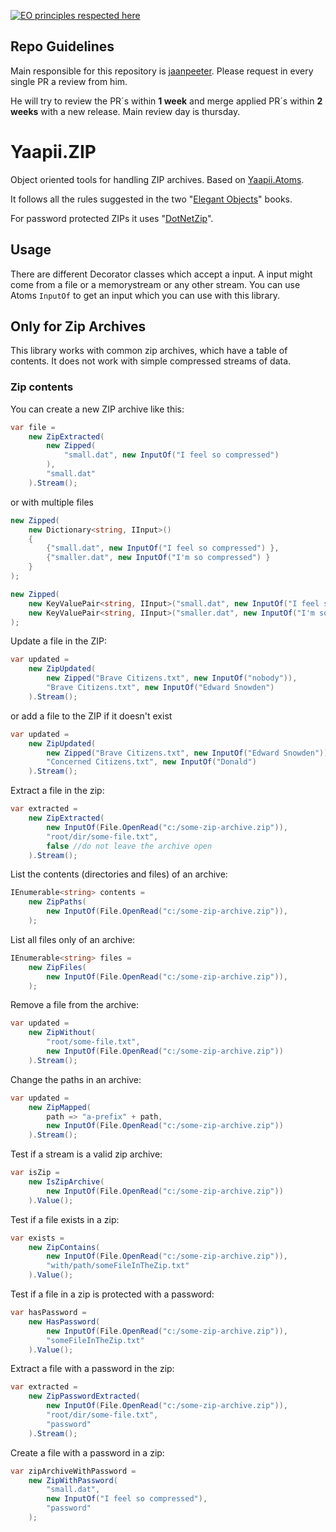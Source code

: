 [![EO principles respected here](https://www.elegantobjects.org/badge.svg)](http://www.elegantobjects.org)

## Repo Guidelines

Main responsible for this repository is [jaanpeeter](https://github.com/jaanpeeter).
Please request in every single PR a review from him. 

He will try to review the PR´s within **1 week** and merge applied PR´s within **2 weeks** with a new release. Main review day is thursday.

# Yaapii.ZIP
Object oriented tools for handling ZIP archives. Based on [Yaapii.Atoms](https://github.com/icarus-consulting/Yaapii.Atoms).

It follows all the rules suggested in the two "[Elegant Objects](https://www.amazon.de/Elegant-Objects-Yegor-Bugayenko/dp/1519166915)" books.

For password protected ZIPs it uses "[DotNetZip](https://github.com/DinoChiesa/DotNetZip)".

## Usage

There are different Decorator classes which accept a input. A input might come from a file or a memorystream or any other stream. You can use Atoms ```InputOf``` to get an input which you can use with this library.

## Only for Zip Archives
This library works with common zip archives, which have a table of contents. 
It does not work with simple compressed streams of data.

### Zip contents

You can create a new ZIP archive like this:

```csharp
var file =
    new ZipExtracted(
        new Zipped(
            "small.dat", new InputOf("I feel so compressed")
        ),
        "small.dat"
    ).Stream();
```
or with multiple files
```csharp
new Zipped(
    new Dictionary<string, IInput>()
    {
        {"small.dat", new InputOf("I feel so compressed") },
        {"smaller.dat", new InputOf("I'm so compressed") }
    }
);

new Zipped(
    new KeyValuePair<string, IInput>("small.dat", new InputOf("I feel so compressed")),
    new KeyValuePair<string, IInput>("smaller.dat", new InputOf("I'm so compressed"))
);
```
Update a file in the ZIP:

```csharp
var updated =
    new ZipUpdated(
        new Zipped("Brave Citizens.txt", new InputOf("nobody")),
        "Brave Citizens.txt", new InputOf("Edward Snowden")
    ).Stream();

```
or add a file to the ZIP if it doesn't exist
```csharp
var updated =
    new ZipUpdated(
        new Zipped("Brave Citizens.txt", new InputOf("Edward Snowden")),
        "Concerned Citizens.txt", new InputOf("Donald")
    ).Stream();

```

Extract a file in the zip:

```csharp
var extracted =
    new ZipExtracted(
        new InputOf(File.OpenRead("c:/some-zip-archive.zip")),
        "root/dir/some-file.txt",
        false //do not leave the archive open
    ).Stream();
```

List the contents (directories and files) of an archive:

```csharp
IEnumerable<string> contents =
    new ZipPaths(
        new InputOf(File.OpenRead("c:/some-zip-archive.zip")),
    );
```

List all files only of an archive:

```csharp
IEnumerable<string> files =
    new ZipFiles(
        new InputOf(File.OpenRead("c:/some-zip-archive.zip")),
    );
```

Remove a file from the archive:

```csharp
var updated =
    new ZipWithout(
        "root/some-file.txt",
        new InputOf(File.OpenRead("c:/some-zip-archive.zip"))
    ).Stream();
```

Change the paths in an archive:

```csharp
var updated =
    new ZipMapped(
        path => "a-prefix" + path,
        new InputOf(File.OpenRead("c:/some-zip-archive.zip"))
    ).Stream();
```

Test if a stream is a valid zip archive:

```csharp
var isZip =
    new IsZipArchive(
        new InputOf(File.OpenRead("c:/some-zip-archive.zip"))
    ).Value();
```

Test if a file exists in a zip:

```csharp
var exists =
    new ZipContains(
        new InputOf(File.OpenRead("c:/some-zip-archive.zip")),
        "with/path/someFileInTheZip.txt"
    ).Value();
```

Test if a file in a zip is protected with a password:

```csharp
var hasPassword =
    new HasPassword(
        new InputOf(File.OpenRead("c:/some-zip-archive.zip")),
        "someFileInTheZip.txt"
    ).Value();
```

Extract a file with a password in the zip:

```csharp
var extracted =
    new ZipPasswordExtracted(
        new InputOf(File.OpenRead("c:/some-zip-archive.zip")),
        "root/dir/some-file.txt",
        "password"
    ).Stream();
```

Create a file with a password in a zip:

```csharp
var zipArchiveWithPassword =
    new ZipWithPassword(
        "small.dat",
        new InputOf("I feel so compressed"),
        "password"
    );
```
